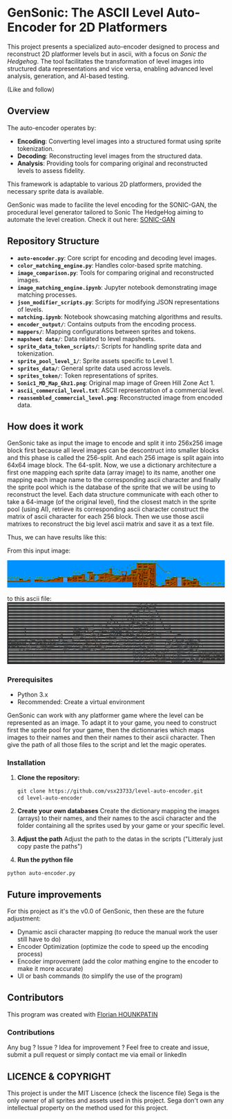 #  GenSonic: The ASCII Level Auto-Encoder for 2D Platformers

This project presents a specialized auto-encoder designed to process and reconstruct 2D platformer levels but in ascii, with a focus on *Sonic the Hedgehog*. The tool facilitates the transformation of level images into structured data representations and vice versa, enabling advanced level analysis, generation, and AI-based testing.

(Like and follow)

## Overview

The auto-encoder operates by:

- **Encoding**: Converting level images into a structured format using sprite tokenization.
- **Decoding**: Reconstructing level images from the structured data.
- **Analysis**: Providing tools for comparing original and reconstructed levels to assess fidelity.

This framework is adaptable to various 2D platformers, provided the necessary sprite data is available.

GenSonic was made to facilite the level encoding for the SONIC-GAN, the procedural level generator tailored to Sonic The HedgeHog aiming to automate the level creation. Check it out here: [SONIC-GAN](https://github.com/vsx23733/SONIC-GAN)

## Repository Structure

- **`auto-encoder.py`**: Core script for encoding and decoding level images.
- **`color_matching_engine.py`**: Handles color-based sprite matching.
- **`image_comparison.py`**: Tools for comparing original and reconstructed images.
- **`image_matching_engine.ipynb`**: Jupyter notebook demonstrating image matching processes.
- **`json_modifier_scripts.py`**: Scripts for modifying JSON representations of levels.
- **`matching.ipynb`**: Notebook showcasing matching algorithms and results.
- **`encoder_output/`**: Contains outputs from the encoding process.
- **`mappers/`**: Mapping configurations between sprites and tokens.
- **`mapsheet data/`**: Data related to level mapsheets.
- **`sprite_data_token_scripts/`**: Scripts for handling sprite data and tokenization.
- **`sprite_pool_level_1/`**: Sprite assets specific to Level 1.
- **`sprites_data/`**: General sprite data used across levels.
- **`sprites_token/`**: Token representations of sprites.
- **`Sonic1_MD_Map_Ghz1.png`**: Original map image of Green Hill Zone Act 1.
- **`ascii_commercial_level.txt`**: ASCII representation of a commercial level.
- **`reassembled_commercial_level.png`**: Reconstructed image from encoded data.

## How does it work 

GenSonic take as input the image to encode and split it into 256x256 image block first because all level images can be descontruct into smaller blocks and this phase is called the 256-split. And each 256 image is split again into 64x64 image block. The 64-split. Now, we use a dictionary architecture a first one mapping each sprite data (array image) to its name, another one mapping each image name to the corresponding ascii character and finally the sprite pool which is the database of the sprite that we will be using to reconstruct the level. Each data structure communicate with each other to take a 64-image (of the original level), find the closest match in the sprite pool (using AI), retrieve its corresponding ascii character construct the matrix of ascii character for each 256 block.
Then we use those ascii matrixes to reconstruct the big level ascii matrix and save it as a text file. 

Thus, we can have results like this:

From this input image:

![Original Commercial Level](Sonic1_MD_Map_Ghz1.png)

to this ascii file:
![Encoded commercial Level](ascii_commercial_level.png)


### Prerequisites

- Python 3.x
- Recommended: Create a virtual environment

GenSonic can work with any platformer game where the level can be represented as an image. To adapt it to your game, you need to construct first the sprite pool for your game, then the dictionnaries which maps images to their names and then their names to their ascii character. Then give the path of all those files to the script and let the magic operates. 


### Installation

1. **Clone the repository:**
   ```
   git clone https://github.com/vsx23733/level-auto-encoder.git
   cd level-auto-encoder
   ```

2. **Create your own databases**
Create the dictionary mapping the images (arrays) to their names, and their names to the ascii character and the folder containing all the sprites used by your game or your specific level.

3. **Adjust the path**
Adjust the path to the datas in the scripts ("Litteraly just copy paste the paths")

4. **Run the python file**
```
python auto-encoder.py
```

## Future improvements

For this project as it's the v0.0 of GenSonic, then these are the future adjustment:

- Dynamic ascii character mapping (to reduce the manual work the user still have to do)
- Encoder Optimization (optimize the code to speed up the encoding process)
- Encoder improvement (add the color mathing engine to the encoder to make it more accurate)
- UI or bash commands (to simplify the use of the program)

## Contributors

This program was created with [Florian HOUNKPATIN](https://github.com/Kingflow-23)

### Contributions

Any bug ? Issue ? Idea for improvement ? Feel free to create and issue, submit a pull request or simply contact me via email or linkedIn


## LICENCE & COPYRIGHT

This project is under the MIT Liscence (check the liscence file)
Sega is the only owner of all sprites and assets used in this project. 
Sega don't own any intellectual property on the method used for this project. 

